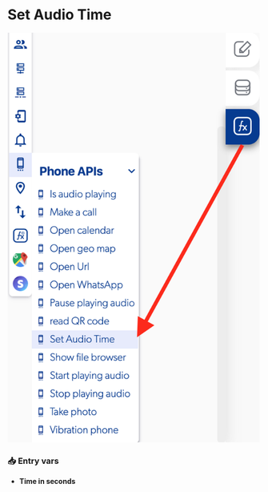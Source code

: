 # Set Audio Time

![](../../../.gitbook/assets/captura-de-pantalla-2020-02-10-a-la-s-13.34.33.png)



### 📥 Entry vars <a id="entry-vars"></a>

* **Time in seconds**

